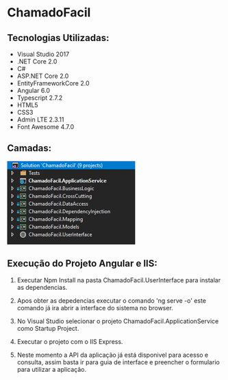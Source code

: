 # ChamadoFacil
## Tecnologias Utilizadas:

* Visual Studio 2017
* .NET Core 2.0
* C#
* ASP.NET Core 2.0
* EntityFrameworkCore 2.0
* Angular 6.0
* Typescript 2.7.2
* HTML5
* CSS3
* Admin LTE 2.3.11
* Font Awesome 4.7.0

## Camadas:

![](https://github.com/cpsilva/ChamadoFacil/blob/master/Screenshots/layers.PNG)

## Execução do Projeto Angular e IIS:

1. Executar Npm Install na pasta ChamadoFacil.UserInterface para instalar as dependencias.

2. Apos obter as depedencias executar o comando 'ng serve -o' este comando já ira abrir a interface do sistema no browser.

3. No Visual Studio selecionar o projeto ChamadoFacil.ApplicationService como Startup Project.

4. Executar o projeto com o IIS Express.

5. Neste momento a API da aplicação já está disponivel para acesso e consulta, assim basta ir para guia de interface e preencher o formulario para utilizar a aplicação.
